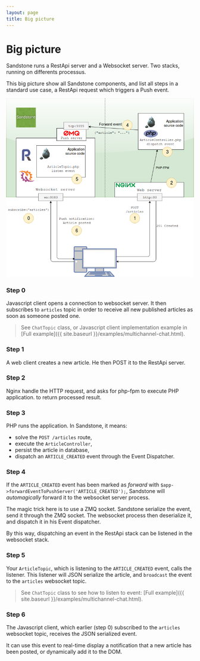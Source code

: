 ```yaml
---
layout: page
title: Big picture
---
```


<h1 class="no-margin-top">Big picture</h1>

Sandstone runs a RestApi server and a Websocket server.
Two stacks, running on differents processus.

This big picture show all Sandstone components, and list all steps
in a standard use case, a RestApi request which triggers a Push event.

<img
    src="img/sandstone-big-picture.png"
    alt="Sandstone big picture"
    class="img-responsive"
/>

### Step 0

Javascript client opens a connection to websocket server.
It then subscribes to `articles` topic in order to receive
all new published articles as soon as someone posted one.

> See `ChatTopic` class, or Javascript client implementation example in
> [Full example]({{ site.baseurl }}/examples/multichannel-chat.html).

### Step 1

A web client creates a new article. He then POST it to the RestApi server.

### Step 2

Nginx handle the HTTP request, and asks for php-fpm to execute PHP application.
to return processed result.

### Step 3

PHP runs the application. In Sandstone, it means:

 - solve the `POST /articles` route,
 - execute the `ArticleController`,
 - persist the article in database,
 - dispatch an `ARTICLE_CREATED` event through the Event Dispatcher.

### Step 4

If the `ARTICLE_CREATED` event has been marked as *forward* with
`$app->forwardEventToPushServer('ARTICLE_CREATED');`,
Sandstone will *automagically* forward it to the websocket server process.

The magic trick here is to use a ZMQ socket. Sandstone serialize the event,
send it through the ZMQ socket. The websocket process then deserialize it,
and dispatch it in his Event dispatcher.

By this way, dispatching an event in the RestApi stack
can be listened in the websocket stack.

### Step 5

Your `ArticleTopic`, which is listening to the `ARTICLE_CREATED` event,
calls the listener. This listener will JSON serialize the article, and `broadcast` the event
to the `articles` websocket topic.

> See `ChatTopic` class to see how to listen to event:
> [Full example]({{ site.baseurl }}/examples/multichannel-chat.html).

### Step 6

The Javascript client, which earlier (step 0) subscribed to the `articles` websocket topic,
receives the JSON serialized event.

It can use this event to real-time display a notification
that a new article has been posted,
or dynamically add it to the DOM.
